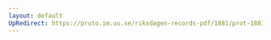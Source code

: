```yaml
---
layout: default
UpRedirect: https://pruto.im.uu.se/riksdagen-records-pdf/1881/prot-1881--ak--037.pdf
---
```

